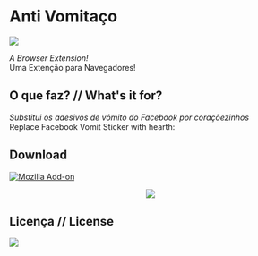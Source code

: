 # Anti Vomitaço
[![](https://img.shields.io/badge/made%20by-m--a--r--c--e--l--o-blue.svg)](http://marcelofabiano.com)

<i>A Browser Extension!</i><br>
Uma Extenção para Navegadores!

## O que faz? // What's it for?

<i>Substitui os adesivos de vômito do Facebook por coraçõezinhos</i><br>
Replace Facebook Vomit Sticker with hearth:

## Download

[![Mozilla Add-on](https://img.shields.io/badge/mozilla%20add--on-v.1.0-blue.svg)](https://addons.mozilla.org/addon/antivomitaco)


<p align="center">
  <img src="http://i.imgur.com/nYwqJnA.png" align: center />
</p>

## Licença // License

![](https://img.shields.io/cocoapods/l/AFNetworking.svg)
